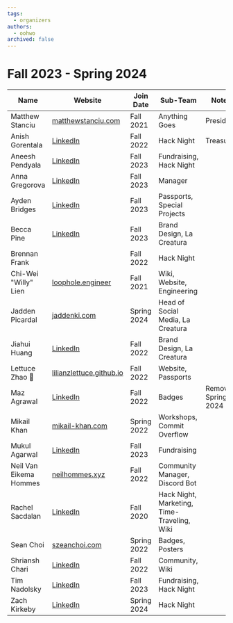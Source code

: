 ```yaml
---
tags:
  - organizers
authors:
  - oohwo
archived: false
---
```

# Fall 2023 - Spring 2024

<table>
    <thead>
        <tr>
            <th>Name</th>
            <th>Website</th>
            <th>Join Date</th>
            <th>Sub-Team</th>
            <th>Notes</th>
        </tr>
    </thead>
    <tbody>
        <tr>
            <td>Matthew Stanciu</td>
            <td><a href="https://www.matthewstanciu.com" target="_blank">matthewstanciu.com</a></td>
            <td>Fall 2021</td>
            <td>Anything Goes</td>
            <td>President</td>
        </tr>
        <tr>
            <td>Anish Gorentala </td>
            <td><a href="https://www.linkedin.com/in/anish-g/" target="_blank">LinkedIn</a></td>
            <td>Fall 2022</td>
            <td>Hack Night</td>
            <td>Treasurer</td>
        </tr>
        <tr>
            <td>Aneesh Pendyala </td>
            <td><a href="https://www.linkedin.com/in/aneeshpendyala/" target="_blank">LinkedIn</a></td>
            <td>Fall 2023</td>
            <td>Fundraising, Hack Night</td>
            <td></td>
        </tr>
        <tr>
            <td>Anna Gregorova </td>
            <td><a href="https://www.linkedin.com/in/zuzanagrego/" target="_blank">LinkedIn</a></td>
            <td>Fall 2023</td>
            <td>Manager</td>
            <td></td>
        </tr>
        <tr>
            <td>Ayden Bridges</td>
            <td><a href="https://www.linkedin.com/in/ayden-bridges/" target="_blank">LinkedIn</a></td>
            <td>Fall 2023</td>
            <td>Passports, Special Projects</td>
            <td></td>
        </tr>
        <tr>
            <td>Becca Pine</td>
            <td><a href="https://www.linkedin.com/in/rebecca-pine-b0a3191a4/" target="_blank">LinkedIn</a></td>
            <td>Fall 2023</td>
            <td>Brand Design, La Creatura</td>
            <td></td>
        </tr>
        <tr>
            <td>Brennan Frank</td>
            <td></td>
            <td>Fall 2022</td>
            <td>Hack Night</td>
            <td></td>
        </tr>
        <tr>
            <td>Chi-Wei "Willy" Lien</td>
            <td><a href="https://www.loophole.engineer" target="_blank">loophole.engineer</a></td>
            <td>Fall 2021</td>
            <td>Wiki, Website, Engineering</td>
            <td></td>
        </tr>
        <tr>
            <td>Jadden Picardal</td>
            <td><a href="https://www.jaddenki.com" target="_blank">jaddenki.com</a></td>
            <td>Spring 2024</td>
            <td>Head of Social Media, La Creatura</td>
            <td></td>
        </tr>
        <tr>
            <td>Jiahui Huang </td>
            <td><a href="https://www.linkedin.com/in/jiahui--huang/" target="_blank">LinkedIn</a></td>
            <td>Fall 2022</td>
            <td>Brand Design, La Creatura</td>
            <td></td>
        </tr>
        <tr>
            <td>Lettuce Zhao 🥬 </td>
            <td><a href="https://lilianzlettuce.github.io" target="_blank">lilianzlettuce.github.io</a></td>
            <td>Fall 2022</td>
            <td>Website, Passports</td>
            <td></td>
        </tr>
        <tr>
            <td>Maz Agrawal</td>
            <td><a href="https://www.linkedin.com/in/mazagrawal/" target="_blank">LinkedIn</a></td>
            <td>Fall 2022</td>
            <td>Badges</td>
            <td>Removed Spring 2024</td>
        </tr>
        <tr>
            <td>Mikail Khan </td>
            <td><a href="https://mikail-khan.com" target="_blank">mikail-khan.com</a></td>
            <td>Spring 2022</td>
            <td>Workshops, Commit Overflow</td>
            <td></td>
        </tr>
        <tr>
            <td>Mukul Agarwal</td>
            <td><a href="https://www.linkedin.com/in/agarw-mukul/" target="_blank">LinkedIn</a></td>
            <td>Fall 2023</td>
            <td>Fundraising</td>
            <td></td>
        </tr>
        <tr>
            <td>Neil Van Eikema Hommes</td>
            <td><a href="https://neilhommes.xyz" target="_blank">neilhommes.xyz</a></td>
            <td>Fall 2022</td>
            <td>Community Manager, Discord Bot</td>
            <td></td>
        </tr>
        <tr>
            <td>Rachel Sacdalan</td>
            <td><a href="https://www.linkedin.com/in/rsacdalan02/" target="_blank">LinkedIn</a></td>
            <td>Fall 2020</td>
            <td>Hack Night, Marketing, Time-Traveling, Wiki</td>
            <td></td>
        </tr>
        <tr>
            <td>Sean Choi</td>
            <td><a href="http://szeanchoi.com/" target="_blank">szeanchoi.com</a></td>
            <td>Spring 2022</td>
            <td>Badges, Posters</td>
            <td></td>
        </tr>
        <tr>
            <td>Shriansh Chari </td>
            <td><a href="https://www.linkedin.com/in/shriansh-chari/" target="_blank">LinkedIn</a></td>
            <td>Fall 2022</td>
            <td>Community, Wiki</td>
            <td></td>
        </tr>
        <tr>
            <td>Tim Nadolsky</td>
            <td><a href="https://www.linkedin.com/in/timusic/" target="_blank">LinkedIn</a></td>
            <td>Fall 2023</td>
            <td>Fundraising, Hack Night</td>
            <td></td>
        </tr>
        <tr>
            <td>Zach Kirkeby</td>
            <td><a href="https://www.linkedin.com/in/zacharykirkeby/" target="_blank">LinkedIn</a></td>
            <td>Spring 2024</td>
            <td>Hack Night</td>
            <td></td>
        </tr>
    </tbody>
</table>